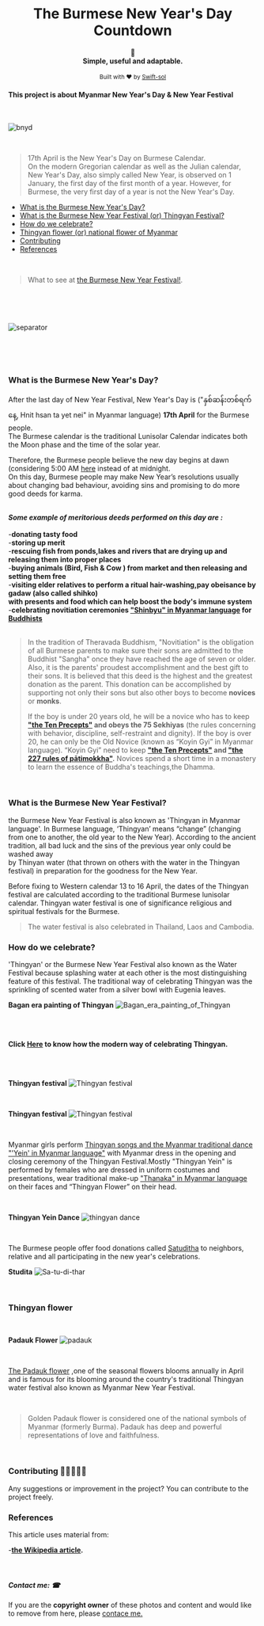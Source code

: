 <h1 align="center">The Burmese New Year's Day Countdown</h1>
<div align="center">
	  📝
</div>
<div align="center">
  <strong>Simple, useful and adaptable.</strong>
</div>
<br/>

<div align="center">
<sub>Built with ❤ by  <a href="https://t.me/ThiriSan">Swift-sol</a> 
</div>
		
		
		
</div>


#### This project is about Myanmar New Year's Day & New Year Festival

 <br>
 
![bnyd](https://user-images.githubusercontent.com/62746283/93990215-dfdb8b00-fdb0-11ea-94aa-405f2cafbe3e.PNG)

<br>


> 17th April is the New Year's Day on Burmese Calendar. <br>
>On the modern Gregorian calendar as well as the Julian calendar, New Year's Day, also simply called New Year, is observed 
>on 1 January, the first day of the first month of a year. However, for Burmese, the very first day of a year is not the New Year's Day.


* [What is the Burmese New Year's Day?](#what-is-the-burmese-new-years-day)
* [What is  the Burmese New Year Festival (or) Thingyan Festival? ](#What-is-the-burmese-new-year-festival)
* [How do we celebrate?](#how-do-we-celebrate)
* [Thingyan flower (or) national flower of Myanmar](#thingyan-flower)
* [Contributing](#contributing)
* [References](#references)

 <br>
 
   >What to see at [the Burmese New Year Festival!](https://www.enchantingtravels.com/travel-blog/thingyan-what-to-see-at-the-water-festival-of-myanmar/).


<br>
<br>
<br>

![separator](https://user-images.githubusercontent.com/62746283/93659383-9c101b00-fa6a-11ea-8b12-2cceb3056543.jpeg)

<br>
<br>
<br>

### What is the Burmese New Year's Day?
 
After the last day of New Year Festival, New Year's Day is ("နှစ်ဆန်းတစ်ရက်နေ့, Hnit hsan ta yet nei" in Myanmar language) **17th April** for the Burmese people.<br> 
The Burmese calendar is the traditional Lunisolar Calendar indicates both the Moon phase and the time of the solar year. <br>



Therefore, the Burmese people believe the new day begins at dawn (considering 5:00 AM [here](https://github.com/Swift-sol/Burmese-New-Year-s-Day-Countdown) instead of at midnight. <br>On this day, Burmese people may make New Year’s resolutions usually about changing bad behaviour, avoiding sins and
   promising to do more good deeds for karma.<br><br>
   
  ***Some example of meritorious deeds performed on this day are :***<br><br>
        -__donating tasty food__<br>
        -__storing up merit__<br>
        -__rescuing fish from ponds,lakes and rivers that are drying up and releasing them into proper places__<br>
        -__buying animals (Bird, Fish & Cow ) from market and then releasing and setting them free__<br>
        -__visiting elder relatives to perform a ritual hair-washing,pay obeisance by gadaw (also called shihko)<br>
            with presents and food which can help boost the body's immune system__<br>
        -__celebrating novitiation ceremonies ["Shinbyu" in Myanmar language](https://en.wikipedia.org/wiki/Shinbyu) for [Buddhists](https://en.wikipedia.org/wiki/Buddhism_in_Myanmar)__ <br><br>
    
> In the tradition of Theravada Buddhism, "Novitiation" is the obligation of all Burmese parents to make sure their sons are admitted to the Buddhist "Sangha" once they have reached the age of seven or older.
> Also, it is the parents' proudest accomplishment and the best gift to their sons. It is believed that this deed is the highest and the greatest donation as the parent. This donation can be accomplished by supporting not only their sons but also other boys to become **novices** or **monks**.
>
>If the boy is under 20 years old, he will be a novice who has to keep **["the Ten Precepts"](https://www.nku.edu/~kenneyr/Buddhism/ptf/dasasila.html) and obeys the 75 Sekhiyas** (the rules concerning with behavior, discipline, self-restraint and dignity).
> If the boy is over 20, he can only be the Old Novice (known as “Koyin Gyi” in Myanmar language). “Koyin Gyi” need to keep **["the Ten Precepts"](https://www.nku.edu/~kenneyr/Buddhism/ptf/dasasila.html) and ["the 227 rules of pātimokkha"](https://en.dhammadana.org/sangha/vinaya/227.htm).** Novices spend a short time in a monastery to learn the essence of Buddha's teachings,the Dhamma.

  <br>
  
### What is the Burmese New Year Festival?

the Burmese New Year Festival is also known as 'Thingyan in Myanmar language'.
 In Burmese language, ‘Thingyan’ means “change” (changing from one to another, the old year to the New Year).
 According to the ancient tradition, all bad luck and the sins of the previous year only could be washed away <br>
 by Thinyan water (that thrown on others with the water in the Thingyan festival) in preparation for the goodness for the New Year.
  
 Before fixing to Western calendar 13 to 16 April, the dates of the Thingyan festival are calculated according to the traditional Burmese lunisolar calendar. Thingyan water festival is one of significance religious and spiritual festivals for the Burmese. 
> The water festival is also celebrated in Thailand, Laos and Cambodia.

 
  
### How do we celebrate?

'Thingyan' or the Burmese New Year Festival also known as the Water Festival because splashing water at each other is the most distinguishing feature of this festival. 
The traditional way of celebrating Thingyan was the sprinkling of scented water from a silver bowl with Eugenia leaves. 
<br>


  **Bagan era painting of Thingyan**
![Bagan_era_painting_of_Thingyan](https://user-images.githubusercontent.com/62746283/93975833-08a65500-fd9e-11ea-9972-d000f9a9485a.jpg)

<br>
<br>

**Click [Here](https://www.youtube.com/watch?v=X6XtyCiJXK8) to know how the modern way of celebrating Thingyan.**

<br>

<br>

**Thingyan festival**
![Thingyan festival](https://user-images.githubusercontent.com/62746283/93975828-05ab6480-fd9e-11ea-8d5d-16ee935dc8ed.jpg)

<br>

**Thingyan festival**
![Thingyan festival](https://user-images.githubusercontent.com/62746283/93975835-09d78200-fd9e-11ea-9f69-70826a343f43.jpg)
  
<br>
 
Myanmar girls perform [Thingyan songs and the Myanmar traditional dance "'Yein' in Myanmar language"](https://www.youtube.com/watch?v=kq9w8X34DlE) with Myanmar dress in the opening and closing ceremony of the Thingyan Festival.Mostly "Thingyan Yein" is performed by females who are dressed in uniform costumes and presentations, wear traditional make-up ["Thanaka" in Myanmar language](https://en.wikipedia.org/wiki/Thanaka) on their faces and “Thingyan Flower” on their head. 

 <br>
 
 **Thingyan Yein Dance**
![thingyan dance](https://user-images.githubusercontent.com/62746283/93975882-1c51bb80-fd9e-11ea-8bdb-b241d610684a.jpg)

  
 <br>
 


The Burmese people offer food donations called [Satuditha](https://mingalago.com/en/interest/detail/sa-tu-di-thar) to neighbors, relative and all participating in the new year's celebrations.

**Studita**
![Sa-tu-di-thar](https://user-images.githubusercontent.com/62746283/93983030-0ba64300-fda8-11ea-9f36-e95a0a011584.jpg)

 <br>

 
### Thingyan flower 

<br>

 **Padauk Flower**
![padauk](https://user-images.githubusercontent.com/62746283/93975841-0cd27280-fd9e-11ea-849e-8cb874a1ddac.jpg)

 
<br>

[The Padauk flower](https://en.wikipedia.org/wiki/Pterocarpus_macrocarpus) ,one of the seasonal flowers blooms annually in April and is famous for its blooming around the country's traditional Thingyan water festival also known as Myanmar New Year Festival.

<br>
 
>Golden Padauk flower is considered one of the national symbols of Myanmar (formerly Burma). Padauk has deep and powerful representations of love and faithfulness.
 
<br>
 
### Contributing 🧑🏻‍🤝‍🧑🏽
Any suggestions or improvement in the project? You can contribute to the project freely. 

### References
This article uses material from: <br>

-__[the Wikipedia article](https://en.wikipedia.org/).__ <br><br><br>

##### Contact me: ☎
If you are the **copyright owner** of these photos and content and would like to remove from here, please [contace me.](https://t.me/ThiriSan)
 
